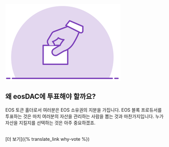 ![투표하는 이유?](/assets/home/vote-for-dac.svg)

왜 eosDAC에 투표해야 할까요?
--------------------

EOS 토큰 홀더로서 여러분은 EOS 소유권의 지분을 가집니다. EOS 블록 프로듀서를 투표하는 것은 마치 여러분의 자산을 관리하는 사람을 뽑는 것과 마찬가지입니다. 누가 자산을 지킬지를 선택하는 것은 아주 중요하겠죠.<br><br>

[더 보기]({% translate_link why-vote %})
